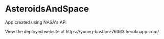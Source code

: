 # AsteroidsAndSpace
<p>App created using NASA's API</p>
<p>View the deployed website at https://young-bastion-76363.herokuapp.com/</p>
